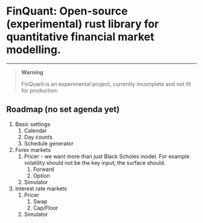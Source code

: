 # FinQuant: Open-source (experimental) rust library for quantitative financial market modelling.

---
> **Warning**
>
> FinQuant is an experimental project, currently incomplete and not fit for production.

## Roadmap (no set agenda yet)

1. Basic settings 
   1. Calendar
   2. Day counts
   3. Schedule generator
2. Forex markets
   1. Pricer - we want more than just Black Scholes model. For example volatility should not be the key input; the surface should.
      1. Forward
      2. Option
   2. Simulator
3. Interest rate markets
   1. Pricer
      1. Swap
      2. Cap/Floor
   2. Simulator